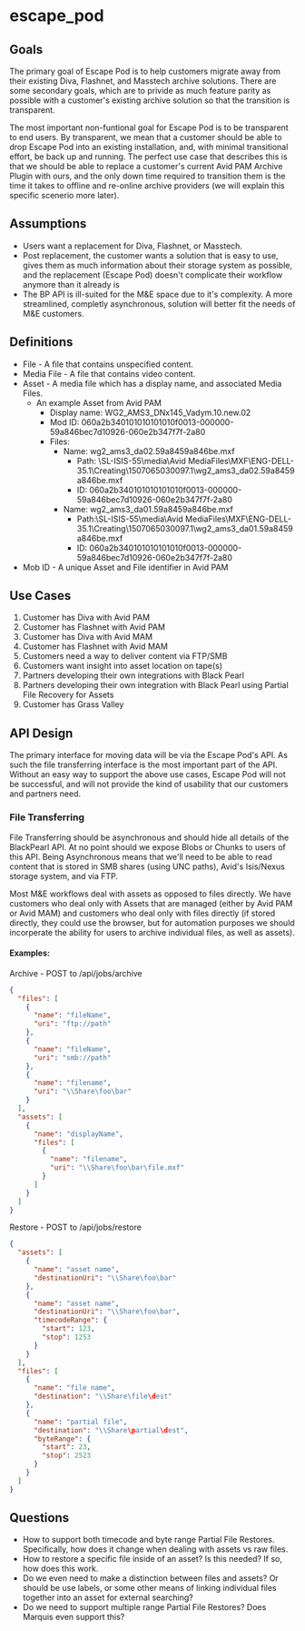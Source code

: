 # escape_pod

## Goals
The primary goal of Escape Pod is to help customers migrate away from their existing Diva, Flashnet, and Masstech archive solutions.  There are some secondary goals, which are to privide as much feature parity as possible with a customer's existing archive solution so that the transition is transparent.

The most important non-funtional goal for Escape Pod is to be transparent to end users.  By transparent, we mean that a customer should be able to drop Escape Pod into an existing installation, and, with minimal transitional effort, be back up and running.  The perfect use case that describes this is that we should be able to replace a customer's current Avid PAM Archive Plugin with ours, and the only down time required to transition them is the time it takes to offline and re-online archive providers (we will explain this specific scenerio more later).

## Assumptions
* Users want a replacement for Diva, Flashnet, or Masstech.
* Post replacement, the customer wants a solution that is easy to use, gives them as much information about their storage system as possible, and the replacement (Escape Pod) doesn't complicate their workflow anymore than it already is
* The BP API is ill-suited for the M&E space due to it's complexity.  A more streamlined, completly asynchronous, solution will better fit the needs of M&E customers.

## Definitions
* File - A file that contains unspecified content.
* Media File - A file that contains video content.
* Asset - A media file which has a display name, and associated Media Files.
  * An example Asset from Avid PAM
    * Display name: WG2_AMS3_DNx145_Vadym.10.new.02
    * Mod ID: 060a2b340101010101010f0013-000000-59a846bec7d10926-060e2b347f7f-2a80
    * Files:
      * Name: wg2_ams3_da02.59a8459a846be.mxf
        * Path: \\SL-ISIS-55\media\Avid MediaFiles\MXF\ENG-DELL-35.1\Creating\1507065030097.1\wg2_ams3_da02.59a8459a846be.mxf
        * ID: 060a2b340101010101010f0013-000000-59a846bec7d10926-060e2b347f7f-2a80
      * Name: wg2_ams3_da01.59a8459a846be.mxf
        * Path:\\SL-ISIS-55\media\Avid MediaFiles\MXF\ENG-DELL-35.1\Creating\1507065030097.1\wg2_ams3_da01.59a8459a846be.mxf
        * ID: 060a2b340101010101010f0013-000000-59a846bec7d10926-060e2b347f7f-2a80
* Mob ID - A unique Asset and File identifier in Avid PAM

## Use Cases
1. Customer has Diva with Avid PAM
1. Customer has Flashnet with Avid PAM
1. Customer has Diva with Avid MAM
1. Customer has Flashnet with Avid MAM
1. Customers need a way to deliver content via FTP/SMB
1. Customers want insight into asset location on tape(s)
1. Partners developing their own integrations with Black Pearl
1. Partners developing their own integration with Black Pearl using Partial File Recovery for Assets
1. Customer has Grass Valley

## API Design
The primary interface for moving data will be via the Escape Pod's API.  As such the file transferring interface is the most important part of the API.  Without an easy way to support the above use cases, Escape Pod will not be successful, and will not provide the kind of usability that our customers and partners need.

### File Transferring
File Transferring should be asynchronous and should hide all details of the BlackPearl API.  At no point should we expose Blobs or Chunks to users of this API.  Being Asynchronous means that we'll need to be able to read content that is stored in SMB shares (using UNC paths), Avid's Isis/Nexus storage system, and via FTP.

Most M&E workflows deal with assets as opposed to files directly.  We have customers who deal only with Assets that are managed (either by Avid PAM or Avid MAM) and customers who deal only with files directly (if stored directly, they could use the browser, but for automation purposes we should incorperate the ability for users to archive individual files, as well as assets).

#### Examples:

Archive - POST to /api/jobs/archive
```json
{
  "files": [
    {
      "name": "fileName",
      "uri": "ftp://path"
    },
    {
      "name": "fileName",
      "uri": "smb://path"
    },
    {
      "name": "filename",
      "uri": "\\Share\foo\bar"
    }
  ],
  "assets": [
    {
      "name": "displayName",
      "files": [
        {
          "name": "filename",
          "uri": "\\Share\foo\bar\file.mxf"
        }
      ]
    }
  ]
}
```

Restore - POST to /api/jobs/restore
```json
{
  "assets": [
    {
      "name": "asset name",
      "destinationUri": "\\Share\foo\bar"
    },
    {
      "name": "asset name",
      "destinationUri": "\\Share\foo\bar",
      "timecodeRange": {
        "start": 123,
        "stop": 1253
      }
    }
  ],
  "files": [
    {
      "name": "file name",
      "destination": "\\Share\file\dest"
    },
    {
      "name": "partial file",
      "destination": "\\Share\partial\dest",
      "byteRange": {
        "start": 23,
        "stop": 2523
      }
    }
  ]
}
```

## Questions
* How to support both timecode and byte range Partial File Restores.  Specifically, how does it change when dealing with assets vs raw files.
* How to restore a specific file inside of an asset?  Is this needed?  If so, how does this work.
* Do we even need to make a distinction between files and assets?  Or should be use labels, or some other means of linking individual files together into an asset for external searching?
* Do we need to support multiple range Partial File Restores?  Does Marquis even support this?
